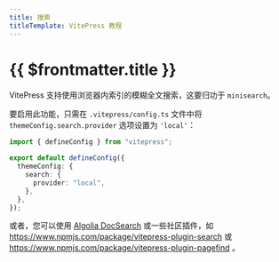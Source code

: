 ```yaml
---
title: 搜索
titleTemplate: VitePress 教程
---
```


# {{ $frontmatter.title }}

VitePress 支持使用浏览器内索引的模糊全文搜索，这要归功于 `minisearch`。

要启用此功能，只需在 `.vitepress/config.ts` 文件中将 `themeConfig.search.provider` 选项设置为 `'local'`：

```ts
import { defineConfig } from "vitepress";

export default defineConfig({
  themeConfig: {
    search: {
      provider: "local",
    },
  },
});
```

或者，您可以使用 [Algolia DocSearch](https://vitepress.dev/reference/default-theme-search#algolia-search) 或一些社区插件，如 https://www.npmjs.com/package/vitepress-plugin-search 或 https://www.npmjs.com/package/vitepress-plugin-pagefind 。
